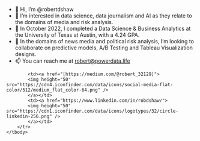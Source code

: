 - 👋 Hi, I’m @robertdshaw
- 👀 I’m interested in data science, data journalism and AI as they relate to the domains of media and risk analysis.
- 🌱 In October 2022, I completed a Data Science & Business Analytics at the University of Texas at Austin, with a 4.24 GPA.
- 💞️ In the domains of news media and political risk analysis, I’m looking to collaborate on predictive models, A/B Testing and Tableau Visualization designs.
- 📫 You can reach me at robert@powerdata.life

<!---
robertdshaw/robertdshaw is a ✨ special ✨ repository because its `README.md` (this file) appears on your GitHub profile.
You can click the Preview link to take a look at your changes.--->

<!---<img src="https://github-readme-stats.vercel.app/api/top-langs?username=robertdshaw&layout=compact"/>
<table>
    <tbody>
        <tr>--->
            <td><a href="[https://medium.com/@robert_32129]">
            <img height="50" src="https://cdn4.iconfinder.com/data/icons/social-media-flat-color/512/medium_flat_color-64.png" />
            </a></td>
            <td><a href="https://www.linkedin.com/in/robdshaw/">
            <img height="50" src="https://cdn1.iconfinder.com/data/icons/logotypes/32/circle-linkedin-256.png" />
            </a></td>
        </tr>
    </tbody>
</table>
